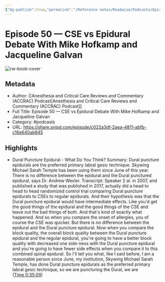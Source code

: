 ```yaml
---
{"dg-publish":true,"permalink":"/Reference notes/Readwise/Podcasts/Episode 50 —  CSE vs Epidural Debate With Mike Hofkamp and Jacqueline Galvan/"}
---
```


# Episode 50 —  CSE vs Epidural Debate With Mike Hofkamp and Jacqueline Galvan

![rw-book-cover](https://readwise-assets.s3.amazonaws.com/static/images/article3.5c705a01b476.png)

## Metadata
- Author: [[Anesthesia and Critical Care Reviews and Commentary (ACCRAC) Podcast\|Anesthesia and Critical Care Reviews and Commentary (ACCRAC) Podcast]]
- Full Title: Episode 50 —  CSE vs Epidural Debate With Mike Hofkamp and Jacqueline Galvan
- Category: #podcasts
- URL: https://share.snipd.com/episode/c022a3df-2aea-4811-abfb-c16e640ab845

## Highlights
- Dural Puncture Epidural - What Do You Think?
  Summary:
  Dural puncture epidurals are the preferred primary labral gesic technique. Skywing Michael Sarah Temple has been using them since June of this year. There is no difference between the epidural and the Dural punctured epidural, says Dr. Andrew Wexler.
  Transcript:
  Speaker 2
  al. in 2007, and published a study that was published in 2017, actually did a head to head to head randomized control trial comparing Dural puncture epidurals to CSEs to regular epidurals. And their hypothesis was that the Dural puncture epidural would have intermediate effects. Like you'd get the good things of the epidural and the good things of the CSE and leave out the bad things of both. And that's kind of exactly what happened. And so when you compare the onset of allergies, you of course the CSE was quicker. But there is no difference between the epidural and the Dural puncture epidural. Now when you compare the block quality, the overall block quality between the Dural puncture epidural and the regular epidural, you're going to have a better block quality with decreased one side-ness with the Dural puncture epidural and you're going to have fewer side effects when you compare it to this combined spinal epidural. So I'll tell you what, like I said before, I am a reasonable person since June, my institution, Skywing Michael Sarah Temple, has done Dural puncture epidurals as the preferred primary labral gesic technique, so we are puncturing the Dural, we are ([Time 0:35:09](https://share.snipd.com/snip/87c742dc-66b8-4a46-8d87-c73d860ef647))
